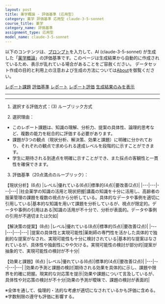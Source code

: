 ```yaml
---
layout: post
title: 薬学概論 - 評価基準 (応用型)
category: 薬学 評価基準 応用型 claude-3-5-sonnet
course_title: 薬学
category_name: 評価基準
assignment_type: 応用型
model_name: claude-3-5-sonnet
---
```


以下のコンテンツは、[プロンプト](http://127.0.0.1:8000/generated/薬学/claude-3-5-sonnet/prompt_評価基準-応用型.md)を入力して、AI (claude-3-5-sonnet) が生成した「[薬学概論](/contents/薬学/)」の評価基準です。このページは生成結果から自動的に作成されているため、表示が乱れている場合があることをご容赦ください。
データセット作成の目的と利用上の注意および生成の方法については[About](/About)を御覧ください。

[レポート課題](../レポート課題-応用型)
[評価基準](../評価基準-応用型)
[レポート](../レポート-応用型)
[レポート評価](../レポート評価-応用型)
[生成結果のみを表示](http://127.0.0.1:8000/generated/薬学/claude-3-5-sonnet/評価基準-応用型.md)
  

***
***
  
1. 選択する評価方式：(3) ルーブリック方式

2. 選択理由：
- このレポート課題は、知識の理解、分析力、提案の具体性、論理的思考など、複数の能力を総合的に評価する必要があります。
- 課題が3つの観点（現状分析、解決策、効果と課題）に明確に分かれており、それぞれの観点で求められる達成レベルを段階的に示すことができます。
- 学生に期待される到達点を明確に示すことができ、また採点の客観性と一貫性を確保できます。

3. 評価基準（20点満点のルーブリック）：

【現状分析】(6点)
|レベル|優れている(6点)|標準的(4点)|要改善(2点)|
|---|---|---|---|
|社会薬学の知識の活用と現状把握|講義の知識を十分に活用し、高齢者の服薬管理の課題を複数の視点から分析している。具体的なデータや事例を適切に引用している|基本的な知識を用いて課題を分析しているが、視点が限定的。データや事例の引用はある|知識の活用が不十分で、分析が表面的。データや事例の引用が不適切または欠如|

【解決策の提案】(8点)
|レベル|優れている(8点)|標準的(5点)|要改善(2点)|
|---|---|---|---|
|提案の具体性と実現可能性|薬剤師の専門性を活かした具体的で独創的な提案がなされ、実現可能性も十分に検討されている|基本的な提案はなされているが、具体性や独創性にやや欠ける。実現可能性の検討が部分的|提案が抽象的で、実現可能性の検討が不十分|

【効果と課題】(6点)
|レベル|優れている(6点)|標準的(4点)|要改善(2点)|
|---|---|---|---|
|効果の予測と課題の検討|期待される効果を具体的に示し、課題や限界を的確に把握。現実的な対応策を提示|効果や課題について言及しているが、具体性や対応策の検討が不十分|効果の予測が曖昧で、課題の検討が表面的|

※全体を通して、倫理的・法的な考慮が適切になされているかも評価に含める。
※字数制限の遵守も評価に影響する。
